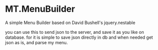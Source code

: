 # MT.MenuBuilder
A simple Menu Builder based on David Bushell's jquery.nestable

you can use this to send json to the server, and save it as you like on database. for it is simple to save json directly in db and when needed
get json as is, and parse my menu.
